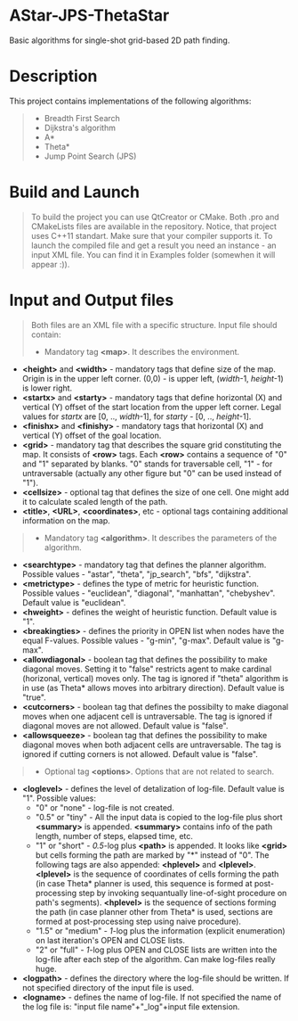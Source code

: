 # AStar-JPS-ThetaStar
Basic algorithms for single-shot grid-based 2D path finding.

Description
==========
This project contains implementations of the following algorithms:
>- Breadth First Search
>- Dijkstra's algorithm
>- A*
>- Theta*
>- Jump Point Search (JPS)

Build and Launch
================
>To build the project you can use QtCreator or CMake. Both .pro and CMakeLists files are available in the repository. 
>Notice, that project uses C++11 standart. Make sure that your compiler supports it.
>To launch the compiled file and get a result you need an instance - an input XML file. You can find it in Examples folder (somewhen it will appear :)). 

Input and Output files
======================
>Both files are an XML file with a specific structure. 
>Input file should contain:
>- Mandatory tag <b>\<map></b>. It describes the environment.
  * **\<height>** and **\<width>** - mandatory tags that define size of the map. Origin is in the upper left corner. (0,0) - is upper left, (*width*-1, *height*-1) is lower right.
  * **\<startx>** and **\<starty>** - mandatory tags that define horizontal (X) and vertical (Y) offset of the start location from the upper left corner. Legal values for *startx* are [0, .., *width*-1], for *starty* - [0, .., *height*-1].
  * **\<finishx>** and **\<finishy>** - mandatory tags that horizontal (X) and vertical (Y) offset of the goal location.
  * **\<grid>** - mandatory tag that describes the square grid constituting the map. It consists of **\<row>** tags. Each **\<row>** contains a sequence of "0" and "1" separated by blanks. "0" stands for traversable cell, "1" - for untraversable (actually any other figure but "0" can be used instead of "1").
  * **\<cellsize>** - optional tag that defines the size of one cell. One might add it to calculate scaled length of the path.
  * **\<title>**, **\<URL>**, **\<coordinates>**, etc - optional tags containing additional information on the map.
>- Mandatory tag <b>\<algorithm></b>. It describes the parameters of the algorithm.
  * **\<searchtype>** - mandatory tag that defines the planner algorithm. Possible values - "astar", "theta", "jp_search", "bfs", "dijkstra".
  * **\<metrictype>** - defines the type of metric for heuristic function. Possible values - "euclidean", "diagonal", "manhattan", "chebyshev". Default value is "euclidean".
  * **\<hweight>** - defines the weight of heuristic function. Default value is "1".
  * **\<breakingties>** - defines the priority in OPEN list when nodes have the equal F-values. Possible values - "g-min", "g-max". Default value is "g-max".
  * **\<allowdiagonal>** - boolean tag that defines the possibility to make diagonal moves. Setting it to "false" restricts agent to make cardinal (horizonal, vertical) moves only. The tag is ignored if "theta" algorithm is in use (as Theta* allows moves into arbitrary direction). Default value is "true".
  * **\<cutcorners>** - boolean tag that defines the possibilty to make diagonal moves when one adjacent cell is untraversable. The tag is ignored if diagonal moves are not allowed. Default value is "false".
  * **\<allowsqueeze>** - boolean tag that defines the possibility to make diagonal moves when both adjacent cells are untraversable. The tag is ignored if cutting corners is not allowed. Default value is "false".
>- Optional tag <b>\<options></b>. Options that are not related to search.
  * **\<loglevel>** - defines the level of detalization of log-file. Default value is "1". Possible values:
    * "0" or "none" - log-file is not created.
    * "0.5" or "tiny" - All the input data is copied to the log-file plus short **\<summary>** is appended. **\<summary>** contains info of the path length, number of steps, elapsed time, etc.
    * "1" or "short" - *0.5*-log plus **\<path>** is appended. It looks like **\<grid>** but cells forming the path are marked by "\*" instead of "0". The following tags are also appended: **\<hplevel>** and **\<lplevel>**. **\<lplevel>** is the sequence of coordinates of cells forming the path (in case Theta* planner is used, this sequence is formed at post-processing step by invoking sequantually line-of-sight procedure on path's segments). **\<hplevel>** is the sequence of sections forming the path (in case planner other from Theta* is used, sections are formed at post-processing step using naive procedure).
    * "1.5" or "medium" - *1*-log plus the information (explicit enumeration) on last iteration's OPEN and CLOSE lists.
    * "2" or "full" - *1*-log plus OPEN and CLOSE lists are written into the log-file after each step of the algorithm. Can make log-files really huge.
  * **\<logpath>** - defines the directory where the log-file should be written. If not specified directory of the input file is used. 
  * **\<logname>** - defines the name of log-file. If not specified the name of the log file is: "input file name"+"_log"+input file extension.
